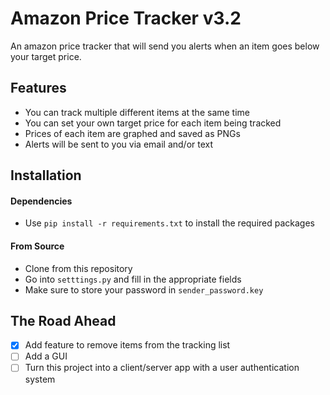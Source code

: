 # Amazon Price Tracker v3.2
An amazon price tracker that will send you alerts when an item goes below your target price.
## Features
* You can track multiple different items at the same time
* You can set your own target price for each item being tracked
* Prices of each item are graphed and saved as PNGs
* Alerts will be sent to you via email and/or text
## Installation
#### Dependencies
* Use `pip install -r requirements.txt` to install the required packages
#### From Source
* Clone from this repository
* Go into `setttings.py` and fill in the appropriate fields
* Make sure to store your password in `sender_password.key`
## The Road Ahead
- [x] Add feature to remove items from the tracking list
- [ ] Add a GUI
- [ ] Turn this project into a client/server app with a user authentication system
